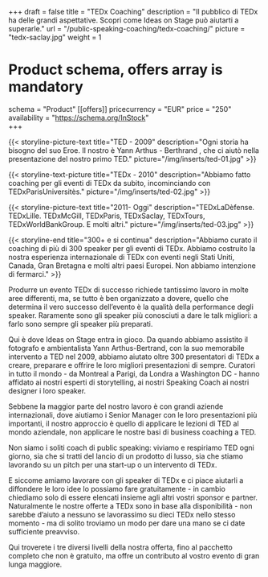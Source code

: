 +++
draft			= false
title			= "TEDx Coaching"
description		= "Il pubblico di TEDx ha delle grandi aspettative. Scopri come Ideas on Stage può aiutarti a superarle."
url				= "/public-speaking-coaching/tedx-coaching/"
picture			= "tedx-saclay.jpg"
weight			= 1

# Product schema, offers array is mandatory
schema			= "Product"
[[offers]]
	pricecurrency	= "EUR"
	price			= "250"
	availability		= "https://schema.org/InStock"	
+++

{{< storyline-picture-text title="TED - 2009" description="Ogni storia ha bisogno del suo Eroe. Il nostro è Yann Arthus - Berthrand , che ci aiutò nella presentazione del nostro primo TED." picture="/img/inserts/ted-01.jpg" >}}

{{< storyline-text-picture title="TEDx - 2010" description="Abbiamo fatto coaching per gli eventi di TEDx da subito, incominciando con TEDxParisUniversitès." picture="/img/inserts/ted-02.jpg" >}}

{{< storyline-picture-text title="2011- Oggi" description="TEDxLaDèfense. TEDxLille. TEDxMcGill, TEDxParis, TEDxSaclay, TEDxTours, TEDxWorldBankGroup. E molti altri." picture="/img/inserts/ted-03.jpg" >}}

{{< storyline-end title="300+ e si continua" description="Abbiamo curato il coaching di più di 300 speaker per gli eventi di TEDx. Abbiamo costruito la nostra esperienza internazionale di TEDx con eventi negli Stati Uniti, Canada, Gran Bretagna e molti altri paesi Europei. Non abbiamo intenzione di fermarci." >}}

Produrre un evento TEDx di successo richiede tantissimo lavoro in molte aree differenti, ma, se tutto è ben organizzato a dovere, quello che  determina il vero successo dell’evento è la qualità della performance degli speaker. Raramente sono gli speaker più conosciuti a dare le talk migliori: a farlo sono sempre gli speaker più preparati.

Qui è dove Ideas on Stage entra in gioco. Da quando abbiamo assistito il fotografo e ambientalista Yann Arthus-Bertrand, con la suo memorabile intervento a TED nel 2009, abbiamo aiutato oltre 300 presentatori di TEDx a creare, preparare e offrire le loro migliori presentazioni di sempre. Curatori in tutto il mondo - da Montreal a Parigi, da Londra a Washington DC - hanno affidato ai nostri esperti di storytelling, ai nostri Speaking Coach ai nostri designer i loro speaker.

Sebbene la maggior parte del nostro lavoro è con grandi aziende internazionali, dove aiutiamo i Senior Manager con le loro presentazioni più importanti, il nostro approccio è quello di applicare le lezioni di TED al mondo aziendale, non applicare le nostre basi di business coaching a TED.

Non siamo i soliti coach di public speaking: viviamo e respiriamo TED ogni giorno, sia che si tratti del lancio di un prodotto di lusso, sia che stiamo lavorando su un pitch per una start-up  o un intervento di TEDx.

E siccome amiamo lavorare con gli speaker di TEDx e ci piace aiutarli a diffondere le loro idee lo possiamo fare gratuitamente - in cambio chiediamo solo di essere elencati insieme agli altri vostri sponsor e partner. Naturalmente le nostre offerte a TEDx sono in base alla disponibilità - non sarebbe d’aiuto a nessuno se lavorassimo su dieci TEDx nello stesso momento - ma di solito troviamo un modo per dare una mano se ci date sufficiente preavviso.

Qui troverete i tre diversi livelli della nostra offerta, fino al pacchetto completo che non è gratuito, ma offre un contributo al vostro evento di gran lunga maggiore.
